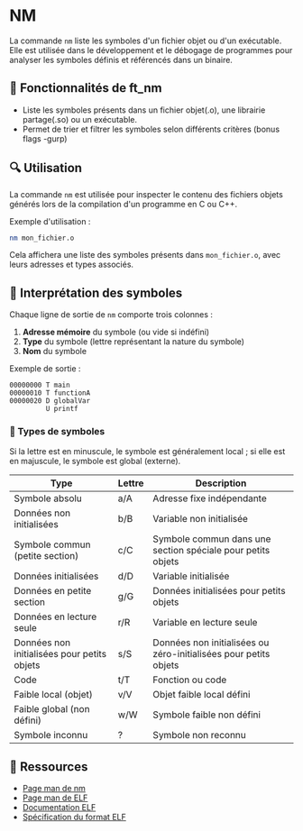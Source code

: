 # NM

La commande `nm` liste les symboles d'un fichier objet ou d'un exécutable. Elle est utilisée dans le développement et le débogage de programmes pour analyser les symboles définis et référencés dans un binaire.

## 📌 Fonctionnalités de ft_nm 
- Liste les symboles présents dans un fichier objet(.o), une librairie partage(.so) ou un exécutable.
- Permet de trier et filtrer les symboles selon différents critères (bonus flags -gurp)

## 🔍 Utilisation
La commande `nm` est utilisée pour inspecter le contenu des fichiers objets générés lors de la compilation d'un programme en C ou C++.

Exemple d'utilisation :
```sh
nm mon_fichier.o
```
Cela affichera une liste des symboles présents dans `mon_fichier.o`, avec leurs adresses et types associés.

## 📂 Interprétation des symboles
Chaque ligne de sortie de `nm` comporte trois colonnes :
1. **Adresse mémoire** du symbole (ou vide si indéfini)
2. **Type** du symbole (lettre représentant la nature du symbole)
3. **Nom** du symbole

Exemple de sortie :
```
00000000 T main
00000010 T functionA
00000020 D globalVar
         U printf
```

### 📝 Types de symboles

Si la lettre est en minuscule, le symbole est généralement local ; si elle est en majuscule, le symbole est global (externe). 

| **Type** | **Lettre** | **Description** |  
| --- | --- | --- |  
| Symbole absolu | a/A | Adresse fixe indépendante |  
| Données non initialisées | b/B | Variable non initialisée |  
| Symbole commun (petite section) | c/C | Symbole commun dans une section spéciale pour petits objets |  
| Données initialisées | d/D | Variable initialisée |  
| Données en petite section | g/G | Données initialisées pour petits objets |  
| Données en lecture seule | r/R | Variable en lecture seule |  
| Données non initialisées pour petits objets | s/S | Données non initialisées ou zéro-initialisées pour petits objets |  
| Code | t/T | Fonction ou code |  
| Faible local (objet) | v/V | Objet faible local défini |  
| Faible global (non défini) | w/W | Symbole faible non défini |  
| Symbole inconnu | ? | Symbole non reconnu |  

## 🔗 Ressources
- [Page man de nm](https://man7.org/linux/man-pages/man1/nm.1.html)
- [Page man de ELF](https://man7.org/linux/man-pages/man5/elf.5.html)
- [Documentation ELF](https://fr.wikipedia.org/wiki/Executable_and_Linkable_Format)
- [Spécification du format ELF](https://refspecs.linuxbase.org/elf/gabi4+/ch4.symtab.html)
